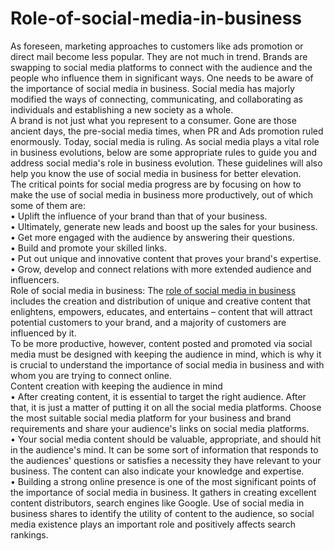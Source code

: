 # Role-of-social-media-in-business
As foreseen, marketing approaches to customers like ads promotion or direct mail become less popular. They are not much in trend. Brands are swapping to social media platforms to connect with the audience and the people who influence them in significant ways. One needs to be aware of the importance of social media in business. Social media has majorly modified the ways of connecting, communicating, and collaborating as individuals and establishing a new society as a whole. <br>
A brand is not just what you represent to a consumer. Gone are those ancient days, the pre-social media times, when PR and Ads promotion ruled enormously. Today, social media is ruling. As social media plays a vital role in business evolutions, below are some appropriate rules to guide you and address social media's role in business evolution. These guidelines will also help you know the use of social media in business for better elevation. <br>
The critical points for social media progress are by focusing on how to make the use of social media in business more productively, out of which some of them are: <br>
•	Uplift the influence of your brand than that of your business. <br>
•	Ultimately, generate new leads and boost up the sales for your business. <br>
•	Get more engaged with the audience by answering their questions. <br>
•	Build and promote your skilled links. <br>
•	Put out unique and innovative content that proves your brand's expertise. <br>
•	Grow, develop and connect relations with more extended audience and influencers. <br>
  Role of social media in business:
The <a href="https://www.empoweress.in/home-business/the-importance-of-social-media-for-business/">role of social media in business</a> includes the creation and distribution of unique and creative content that enlightens, empowers, educates, and entertains – content that will attract potential customers to your brand, and a majority of customers are influenced by it. <br>
To be more productive, however, content posted and promoted via social media must be designed with keeping the audience in mind, which is why it is crucial to understand the importance of social media in business and with whom you are trying to connect online. <br>
        Content creation with keeping the audience in mind <br>
•	After creating content, it is essential to target the right audience. After that, it is just a matter of putting it on all the social media platforms. Choose the most suitable social media platform for your business and brand requirements and share your audience's links on social media platforms. <br>
•	Your social media content should be valuable, appropriate, and should hit in the audience's mind. It can be some sort of information that responds to the audiences' questions or satisfies a necessity they have relevant to your business. The content can also indicate your knowledge and expertise. <br>
•	Building a strong online presence is one of the most significant points of the importance of social media in business. It gathers in creating excellent content distributors, search engines like Google. Use of social media in business shares to identify the utility of content to the audience, so social media existence plays an important role and positively affects search rankings. <br>
